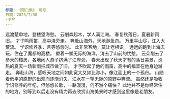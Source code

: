 ```yaml
---
标题: 《赠白熊》 明兮
日期：2023/7/30
-明兮
---
```

远渡楚申地，登楼望海愁。
云削森起木，学人满江洲。
春复秋落日，夏暑新雨旧。
才子鸣雨笛，高中浇旁走。
奔赴山海外，天地渺鱼舟。
万里平山尽，江入大荒流。
学识修养季，且等悠悠时。
此非常客地，莫让老相识。
远远的跑到上海去玩，住在了魔都的高楼。
塑着一塑无际的海洋，消去了山前的忧愁。
云朵削去了参天的楼房，各地闲人游子挤满了江岸旁。
春天出现了秋天才有的落日美景，炎热的夏天一场新雨把城市做了旧。
才予吹起了他的雨笛，高中的福音在他身边游走。
奔赴山海，感叹天地之间如此宽大又如比渺小，像江面上的一个孤舟。
山随着低平的原野的出观而逐渐消失，江水在一望无际的原野中奔流。
虽然还是吸收学识修养的年纪，但悠悠长歌，一路漫漫，何不游个痛快？
此地并不是你经常住的地方，别等到以后走没有精力再去欣赏山海美景时才感到这里像是老朋友。
